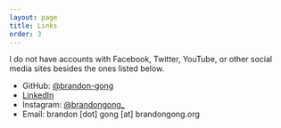 ```yaml
---
layout: page
title: Links
order: 3
---
```


I do not have accounts with Facebook, Twitter, YouTube, or other social media
sites besides the ones listed below.

- GitHub: [@brandon-gong](https://github.com/brandon-gong)
- [LinkedIn](https://www.linkedin.com/in/brandon-gong/)
- Instagram: [@brandongong_](https://www.instagram.com/brandongong_/)
- Email: brandon \[dot] gong \[at] brandongong.org
